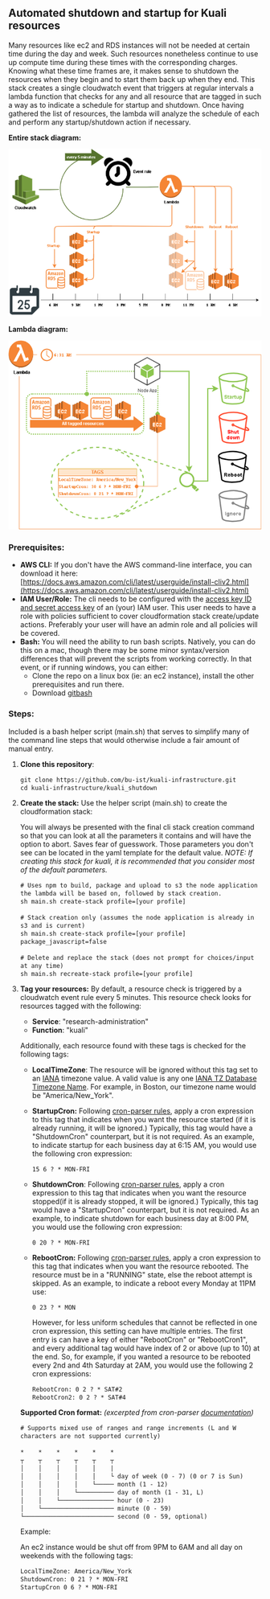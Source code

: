 ## Automated shutdown and startup for Kuali resources

Many resources like ec2 and RDS instances will not be needed at certain time during the day and week.
Such resources nonetheless continue to use up compute time during these times with the corresponding charges.
Knowing what these time frames are, it makes sense to shutdown the resources when they begin and to start them back up when they end.
This stack creates a single cloudwatch event that triggers at regular intervals a lambda function that checks for any and all resource that are tagged in such a way as to indicate a schedule for startup and shutdown.
Once having gathered the list of resources, the lambda will analyze the schedule of each and perform any startup/shutdown action if necessary.

**Entire stack diagram:**

![process](../lambda/shutdown_scheduler/process.png)

**Lambda diagram:**

![lambda](../lambda/shutdown_scheduler/lambda.png)

### Prerequisites:

- **AWS CLI:** 
  If you don't have the AWS command-line interface, you can download it here:
  [https://docs.aws.amazon.com/cli/latest/userguide/install-cliv2.html](https://docs.aws.amazon.com/cli/latest/userguide/install-cliv2.html)
- **IAM User/Role:**
  The cli needs to be configured with the [access key ID and secret access key](https://docs.aws.amazon.com/general/latest/gr/aws-sec-cred-types.html#access-keys-and-secret-access-keys) of an (your) IAM user. This user needs to have a role with policies sufficient to cover cloudformation stack create/update actions. Preferably your user will have an admin role and all policies will be covered.
- **Bash:**
  You will need the ability to run bash scripts. Natively, you can do this on a mac, though there may be some minor syntax/version differences that will prevent the scripts from working correctly. In that event, or if running windows, you can either:
  - Clone the repo on a linux box (ie: an ec2 instance), install the other prerequisites and run there.
  - Download [gitbash](https://git-scm.com/downloads)



### Steps:

Included is a bash helper script (main.sh) that serves to simplify many of the command line steps that would otherwise include a fair amount of manual entry. 

1. **Clone this repository**:

   ```
   git clone https://github.com/bu-ist/kuali-infrastructure.git
   cd kuali-infrastructure/kuali_shutdown
   ```

2. **Create the stack:**
   Use the helper script (main.sh) to create the cloudformation stack:

   You will always be presented with the final cli stack creation command so that you can look at all the parameters it contains and will have the option to abort. Saves fear of guesswork. Those parameters you don't see can be located in the yaml template for the default value.
   *NOTE: If creating this stack for kuali, it is recommended that you consider most of the default parameters.*

   ```
   # Uses npm to build, package and upload to s3 the node application the lambda will be based on, followed by stack creation.
   sh main.sh create-stack profile=[your profile]
   
   # Stack creation only (assumes the node application is already in s3 and is current)
   sh main.sh create-stack profile=[your profile] package_javascript=false
   
   # Delete and replace the stack (does not prompt for choices/input at any time)
   sh main.sh recreate-stack profile=[your profile]
   ```

3. **Tag your resources:**
   By default, a resource check is triggered by a cloudwatch event rule every 5 minutes.
   This resource check looks for resources tagged with the following:

   - **Service**: "research-administration"
   - **Function**: "kuali"

   Additionally, each resource found with these tags is checked for the following tags:

   - **LocalTimeZone**:
     The resource will be ignored without this tag set to an [IANA](https://www.iana.org/time-zones) timezone value. A valid value is any one [IANA TZ Database Timezone Name](https://en.wikipedia.org/wiki/List_of_tz_database_time_zones).
     For example, in Boston, our timezone name would be "America/New_York".

   - **StartupCron:**
     Following [cron-parser rules](https://www.npmjs.com/package/cron-parser), apply a cron expression to this tag that indicates when you want the resource started (if it is already running, it will be ignored.) Typically, this tag would have a "ShutdownCron" counterpart, but it is not required.
     As an example, to indicate startup for each business day at 6:15 AM, you would use the following cron expression:

     ```
     15 6 ? * MON-FRI
     ```

   - **ShutdownCron**:
     Following [cron-parser rules](https://www.npmjs.com/package/cron-parser), apply a cron expression to this tag that indicates when you want the resource stopped(if it is already stopped, it will be ignored.) Typically, this tag would have a "StartupCron" counterpart, but it is not required.
     As an example, to indicate shutdown for each business day at 8:00 PM, you would use the following cron expression: 

     ```
     0 20 ? * MON-FRI
     ```

   - **RebootCron:**
     Following [cron-parser rules](https://www.npmjs.com/package/cron-parser), apply a cron expression to this tag that indicates when you want the resource rebooted. The resource must be in a "RUNNING" state, else the reboot attempt is skipped. As an example, to indicate a reboot every Monday at 11PM use:

     ```
     0 23 ? * MON
     ```

     However, for less uniform schedules that cannot be reflected in one cron expression, this setting can have multiple entries. The first entry is can  have a key of either "RebootCron" or "RebootCron1", and every additional tag would have index of 2 or above (up to 10) at the end. So, for example, if you wanted a resource to be rebooted every 2nd and 4th Saturday at 2AM, you would use the following 2 cron expressions:

     ```
     RebootCron: 0 2 ? * SAT#2
     RebootCron2: 0 2 ? * SAT#4
     ```

   

   **Supported Cron format:** *(excerpted from cron-parser [documentation](https://www.npmjs.com/package/cron-parser))*

   ```
   # Supports mixed use of ranges and range increments (L and W characters are not supported currently)
   
   *    *    *    *    *    *
   ┬    ┬    ┬    ┬    ┬    ┬
   │    │    │    │    │    |
   │    │    │    │    │    └ day of week (0 - 7) (0 or 7 is Sun)
   │    │    │    │    └───── month (1 - 12)
   │    │    │    └────────── day of month (1 - 31, L)
   │    │    └─────────────── hour (0 - 23)
   │    └──────────────────── minute (0 - 59)
   └───────────────────────── second (0 - 59, optional)
   ```

   Example:

   An ec2 instance would be shut off from 9PM to 6AM and all day on weekends with the following tags:

   ```
   LocalTimeZone: America/New_York
   ShutdownCron: 0 21 ? * MON-FRI
   StartupCron 0 6 ? * MON-FRI
   ```

   

